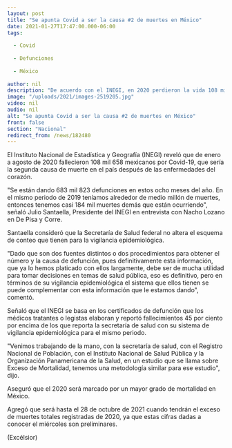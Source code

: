 ```yaml
---
layout: post
title: "Se apunta Covid a ser la causa #2 de muertes en México"
date: 2021-01-27T17:47:00.000-06:00
tags:
  
  - Covid
  
  - Defunciones
  
  - México
  
author: nil
description: "De acuerdo con el INEGI, en 2020 perdieron la vida 108 mil 658 de mexicanos por el SARS-CoV-2; rechaza su presidente Julio Santaella que Ssa altere esquema de conteo"
image: "/uploads/2021/images-2519205.jpg"
video: nil
audio: nil
alt: "Se apunta Covid a ser la causa #2 de muertes en México"
front: false
section: "Nacional"
redirect_from: /news/182480
---
```


El Instituto Nacional de Estadística y  Geografía (INEGI) reveló que de enero a agosto de 2020 fallecieron 108 mil 658 mexicanos por Covid-19, que sería la segunda causa de muerte en el país después de las enfermedades del corazón.

"Se están dando 683 mil 823 defunciones en estos ocho meses del año. En el mismo periodo de 2019 teníamos alrededor de medio millón de muertes, entonces tenemos casi 184 mil muertes demás que están ocurriendo", señaló Julio Santaella, Presidente del INEGI en entrevista con Nacho Lozano en De Pisa y Corre.

Santaella consideró que la Secretaría de Salud federal no altera el esquema de conteo que tienen para la vigilancia epidemiológica.

"Dado que son dos fuentes distintos o dos procedimientos para obtener el número y la causa de defunción, pues definitivamente esta información, que ya lo hemos platicado con ellos largamente, debe ser de mucha utilidad para tomar decisiones en temas de salud pública, eso es definitivo, pero en términos de su vigilancia epidemiológica el sistema que ellos tienen se puede complementar con esta información que le estamos dando", comentó.

Señaló que el INEGI se basa en los certificados de defunción que los médicos tratantes o legistas elaboran y reportó fallecimientos 45 por ciento por encima de los que reporta la secretaría de salud con su sistema de vigilancia epidemiológica para el mismo periodo.

"Venimos trabajando de la mano, con la secretaría de salud, con el Registro Nacional de Población, con el Instituto Nacional de Salud Pública y la Organización Panamericana de la Salud, en un estudio que se llama sobre Exceso de Mortalidad, tenemos una metodología similar para ese estudio", dijo.

Aseguró que el 2020 será marcado por un mayor grado de mortalidad en México.

Agregó que será hasta el 28 de octubre de 2021 cuando tendrán el exceso de muertes totales registradas de 2020, ya que estas cifras dadas a conocer el miércoles son preliminares.

(Excélsior)
